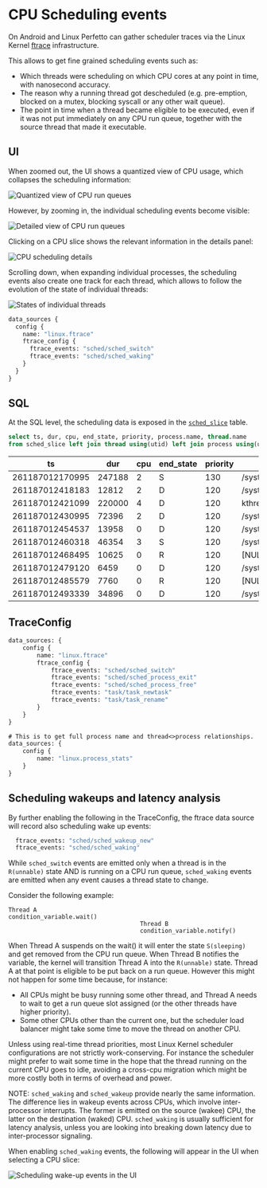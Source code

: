 # CPU Scheduling events

On Android and Linux Perfetto can gather scheduler traces via the Linux Kernel
[ftrace](https://www.kernel.org/doc/Documentation/trace/ftrace.txt)
infrastructure.

This allows to get fine grained scheduling events such as:

* Which threads were scheduling on which CPU cores at any point in time, with
  nanosecond accuracy.
* The reason why a running thread got descheduled (e.g. pre-emption, blocked on
  a mutex, blocking syscall or any other wait queue).
* The point in time when a thread became eligible to be executed, even if it was
  not put immediately on any CPU run queue, together with the source thread that
  made it executable.

## UI

When zoomed out, the UI shows a quantized view of CPU usage, which collapses the
scheduling information:

![](/docs/images/cpu-bar-graphs.png "Quantized view of CPU run queues")

However, by zooming in, the individual scheduling events become visible:

![](/docs/images/cpu-zoomed.png "Detailed view of CPU run queues")

Clicking on a CPU slice shows the relevant information in the details panel:

![](/docs/images/cpu-sched-details.png "CPU scheduling details")

Scrolling down, when expanding individual processes, the scheduling events also
create one track for each thread, which allows to follow the evolution of the
state of individual threads:

![](/docs/images/thread-states.png "States of individual threads")


```protobuf
data_sources {
  config {
    name: "linux.ftrace"
    ftrace_config {
      ftrace_events: "sched/sched_switch"
      ftrace_events: "sched/sched_waking"
    }
  }
}
```

## SQL

At the SQL level, the scheduling data is exposed in the
[`sched_slice`](/docs/analysis/sql-tables.autogen#sched_slice) table.

```sql
select ts, dur, cpu, end_state, priority, process.name, thread.name
from sched_slice left join thread using(utid) left join process using(upid)
```

ts | dur | cpu | end_state | priority | process.name, | thread.name
---|-----|-----|-----------|----------|---------------|------------
261187012170995 | 247188 | 2 | S | 130 | /system/bin/logd | logd.klogd
261187012418183 | 12812 | 2 | D | 120 | /system/bin/traced_probes | traced_probes0
261187012421099 | 220000 | 4 | D | 120 | kthreadd | kworker/u16:2
261187012430995 | 72396 | 2 | D | 120 | /system/bin/traced_probes | traced_probes1
261187012454537 | 13958 | 0 | D | 120 | /system/bin/traced_probes | traced_probes0
261187012460318 | 46354 | 3 | S | 120 | /system/bin/traced_probes | traced_probes2
261187012468495 | 10625 | 0 | R | 120 | [NULL] | swapper/0
261187012479120 | 6459 | 0 | D | 120 | /system/bin/traced_probes | traced_probes0
261187012485579 | 7760 | 0 | R | 120 | [NULL] | swapper/0
261187012493339 | 34896 | 0 | D | 120 | /system/bin/traced_probes | traced_probes0

## TraceConfig

```protobuf
data_sources: {
    config {
        name: "linux.ftrace"
        ftrace_config {
            ftrace_events: "sched/sched_switch"
            ftrace_events: "sched/sched_process_exit"
            ftrace_events: "sched/sched_process_free"
            ftrace_events: "task/task_newtask"
            ftrace_events: "task/task_rename"
        }
    }
}

# This is to get full process name and thread<>process relationships.
data_sources: {
    config {
        name: "linux.process_stats"
    }
}
```

## Scheduling wakeups and latency analysis

By further enabling the following in the TraceConfig, the ftrace data source
will record also scheduling wake up events:

```protobuf
  ftrace_events: "sched/sched_wakeup_new"
  ftrace_events: "sched/sched_waking"
```

While `sched_switch` events are emitted only when a thread is in the
`R(unnable)` state AND is running on a CPU run queue, `sched_waking` events are
emitted when any event causes a thread state to change.

Consider the following example:

```
Thread A
condition_variable.wait()
                                     Thread B
                                     condition_variable.notify()
```

When Thread A suspends on the wait() it will enter the state `S(sleeping)` and
get removed from the CPU run queue. When Thread B notifies the variable, the
kernel will transition Thread A into the `R(unnable)` state. Thread A at that
point is eligible to be put back on a run queue. However this might not happen
for some time because, for instance:

* All CPUs might be busy running some other thread, and Thread A needs to wait
  to get a run queue slot assigned (or the other threads have higher priority).
* Some other CPUs other than the current one, but the scheduler load balancer
  might take some time to move the thread on another CPU.

Unless using real-time thread priorities, most Linux Kernel scheduler
configurations are not strictly work-conserving. For instance the scheduler
might prefer to wait some time in the hope that the thread running on the
current CPU goes to idle, avoiding a cross-cpu migration which might be more
costly both in terms of overhead and power.

NOTE: `sched_waking` and `sched_wakeup` provide nearly the same information. The
      difference lies in wakeup events across CPUs, which involve
      inter-processor interrupts. The former is emitted on the source (wakee)
      CPU, the latter on the destination (waked) CPU. `sched_waking` is usually
      sufficient for latency analysis, unless you are looking into breaking down
      latency due to inter-processor signaling.

When enabling `sched_waking` events, the following will appear in the UI when
selecting a CPU slice:

![](/docs/images/latency.png "Scheduling wake-up events in the UI")


